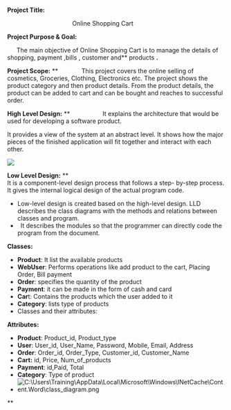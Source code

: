 ﻿**Project Title:**

`                     `Online Shopping Cart

**Project Purpose & Goal:**

`   `The main objective of Online Shopping Cart is to manage the details of shopping, payment ,bills , customer and**  products **.**            

**Project Scope:**
**
`       `This project covers the online selling of cosmetics, Groceries, Clothing, Electronics  etc. The project shows the product category and then product details. From the product details, the product can be added to cart and can be bought and reaches to successful order.

**High Level Design:**
**
`          `It explains the architecture that would be used for developing a software product.

It provides a view of the system at an abstract level. It shows how the major pieces of the finished application will fit together and interact with each other.

![](Aspose.Words.c32b7a3d-dbeb-443a-9664-1d91be090556.001.png)

**Low Level Design:**
**
`                                                          `It is a component-level design process that follows a step-            by-step process. It gives the internal logical design of the actual program code.

- Low-level design is created based on the high-level design. LLD describes the class diagrams with the methods and relations between classes and program. 
- ` `It describes the modules so that the programmer can directly code the program from the document.

**Classes:**

- **Product**: It list the available products
- **WebUser**: Performs operations like add product to the cart, Placing Order, Bill payment
- **Order**: specifies the quantity of the product
- **Payment**: it can be made in the form of cash and card
- **Car**t: Contains the products which the user added to it
- **Category**: lists type of products
- Classes and their attributes:

**Attributes:**

- **Product**: Product\_id, Product\_type
- **User**: User\_id, User\_Name, Password, Mobile, Email, Address
- **Order**: Order\_id, Order\_Type, Customer\_id, Customer\_Name
- **Cart:** id, Price, Num\_of\_products
- **Payment**: id,Paid, Total
- **Category**: Type of product
- ![C:\Users\Training\AppData\Local\Microsoft\Windows\INetCache\Content.Word\class\_diagram.png](Aspose.Words.c32b7a3d-dbeb-443a-9664-1d91be090556.002.png)







**                  




